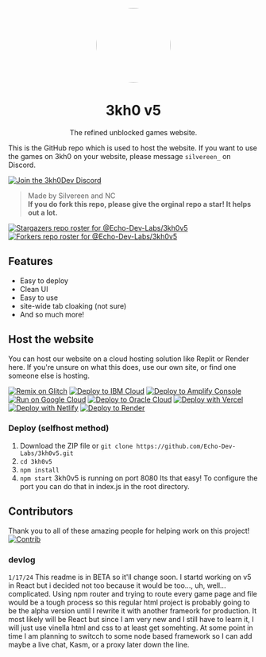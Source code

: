 
<p align="center">
<kbd>
<img style="border-radius:50%" height="150px" src="http://web.archive.org/web/20230416012103if_/https://cdn.jsdelivr.net/gh/Rahib777-7/3kh0TEMP@main/images/logo.png">
</kbd>
</p>
<h1 align="center">3kh0 v5</h1>
<p align="center">The refined unblocked games website.</p>


This is the GitHub repo which is used to host the website. If you want to use the games on 3kh0 on your website, please message `silvereen_` on Discord.
<!-- More people will be using light mode in their web browser -->
[![Join the 3kh0Dev Discord](https://invidget.switchblade.xyz/wv6huJAwEv?theme=light)](https://discord.io/3kh0_)

> Made by Silvereen and NC \
> **If you do fork this repo, please give the orginal repo a star! It helps out a lot.**

[![Stargazers repo roster for @Echo-Dev-Labs/3kh0v5](https://reporoster.com/stars/light/Echo-Dev-Labs/3kh0v5)](https://github.com/Echo-Dev-Labs/3kh0v5/stargazers)
[![Forkers repo roster for @Echo-Dev-Labs/3kh0v5](https://reporoster.com/forks/light/Echo-Dev-Labs/3kh0v5)](https://github.com/Echo-Dev-Labs/3kh0v5/network/members)

## Features

- Easy to deploy
- Clean UI
- Easy to use
- site-wide tab cloaking (not sure)
- And so much more!


## Host the website

You can host our website on a cloud hosting solution like Replit or Render here. If you're unsure on what this does, use our own site, or find one someone else is hosting. <br>

[![Remix on Glitch](https://binbashbanana.github.io/deploy-buttons/buttons/remade/glitch.svg)](https://glitch.com/edit/#!/import/github/Echo-Dev-Labs/3kh0v5)
[![Deploy to IBM Cloud](https://binbashbanana.github.io/deploy-buttons/buttons/remade/ibmcloud.svg)](https://cloud.ibm.com/devops/setup/deploy?repository=https://github.com/Echo-Dev-Labs/3kh0v5)
[![Deploy to Amplify Console](https://binbashbanana.github.io/deploy-buttons/buttons/remade/amplifyconsole.svg)](https://console.aws.amazon.com/amplify/home#/deploy?repo=https://github.com/Echo-Dev-Labs/3kh0v5)
[![Run on Google Cloud](https://binbashbanana.github.io/deploy-buttons/buttons/remade/googlecloud.svg)](https://deploy.cloud.run/?git_repo=https://github.com/Echo-Dev-Labs/3kh0v5)
[![Deploy to Oracle Cloud](https://binbashbanana.github.io/deploy-buttons/buttons/remade/oraclecloud.svg)](https://cloud.oracle.com/resourcemanager/stacks/create?zipUrl=https://github.com/Echo-Dev-Labs/3kh0v5/archive/refs/heads/main.zip)
[![Deploy with Vercel](https://binbashbanana.github.io/deploy-buttons/buttons/remade/vercel.svg)](https://vercel.com/new/clone?repository-url=https%3A%2F%2Fgithub.com%2FEcho-Dev-Labs%2F3kh0v5) 
[![Deploy with Netlify](https://binbashbanana.github.io/deploy-buttons/buttons/remade/netlify.svg)](https://app.netlify.com/start/deploy?repository=https://github.com/Echo-Dev-Labs/3kh0v5)
[![Deploy to Render](https://binbashbanana.github.io/deploy-buttons/buttons/remade/render.svg)](https://render.com/deploy?repo=https://github.com/Echo-Dev-Labs/3kh0v5)

### Deploy (selfhost method)
1. Download the ZIP file or `git clone https://github.com/Echo-Dev-Labs/3kh0v5.git`
2. `cd 3kh0v5`
3. `npm install`
4. `npm start`
3kh0v5 is running on port 8080
Its that easy! To configure the port you can do that in index.js in the root directory.

## Contributors

Thank you to all of these amazing people for helping work on this project!<br>
[![Contrib](https://contrib.rocks/image?repo=Echo-Dev-Labs/3kh0v5#)](https://github.com/Echo-Dev-Labs/3kh0v5/graphs/contributors)

### devlog
`1/17/24`
This readme is in BETA so it'll change soon. I startd working on v5 in React but i decided not too because it would be too..., uh, well... complicated. Using npm router and trying to route every game page and file would be a tough process so this regular html project is probably going to be the alpha version until I rewrite it with another frameork for production. It most likely will be React but since I am very new and I still have to learn it, I will just use vinella html and css to at least get somehting. At some point in time I am planning to switcch to some node based framework so I can add maybe a live chat, Kasm, or a proxy later down the line.
